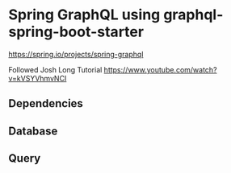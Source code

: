# Spring GraphQL using graphql-spring-boot-starter 
https://spring.io/projects/spring-graphql

Followed Josh Long Tutorial 
https://www.youtube.com/watch?v=kVSYVhmvNCI


## Dependencies 



## Database 


## Query 

